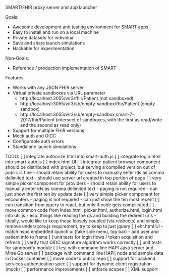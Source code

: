 SMART/FHIR proxy server and app launcher

Goals:
- Awesome development and testing environment for SMART apps
- Easy to install and run on a local machine
- Private datasets for individual
- Save and share launch simulations
- Hackable for experimentation

Non-Goals:
- Reference / production implementation of SMART

Features:
- Works with any JSON FHIR server
- Virtual private sandboxes via URL parameter
	- http://localhost:3055/v/r3/fhir/Patient (not sandboxed) 
	- http://localhost:3055/v/r3/sb/empty-sandbox/fhir/Patient (empty sandbox) 
	- http://localhost:3055/v/r3/sb/empty-sandbox,smart-7-2017/fhir/Patient (intersect of sandboxes, with the first as read/write and the second as read only)
- Support for multiple FHIR versions
- Mock auth and OIDC
- Configurable auth errors
- Standalone launch simulations

TODO:
[ ] integrate authorize.html into smart-auth.js
[ ] integrate login.html into smart-auth.js
[ ] index.html UI
	[ ] integrate patient browser component
		- should be distributed with project, but serving a compiled version out of public is fine
		- should retain ability for users to manually enter ids as comma delimited text
		- should use server url created in top portion of page
	[ ] very simple picker component for providers
		- should retain ability for users to manually enter ids as comma delimited text
		- paging is not required - can just show the first ten by update date
	[ ] very simple picker component for encounters
		- paging is not required - can just show the ten most recent
	[ ] can transition from jquery to react, but only if code gets complicated
[ ] move common code from index.html, picker.html, authorize.html, login.html into util.js
	- esp. things like reading the qs and building the redirect urls
	- ideally, would like to keep these loosely coupled (via redirects) and simple 
	- remove underscore.js requirement, try to keep to just jquery
[ ] ehr.html UI
	- match hspc embedded launch ui (fake side menu, top bar)
	- add user and patient info to frame
[ ] unit tests for login flows / token acquisition and refresh
[ ] verify that OIDC signature algorithm works correctly
[ ] unit tests for sandboxify module
[ ] test with command line HAPI Java server and Mitre Go server
[ ] package with command line HAPI, node and sample data in Docker container
[ ] move code to public repo
[ ] support for backend services authentication spec
[ ] support for dynamic client registration (mock)
[ ] performance improvements
[ ] enforce scopes
[ ] XML support
